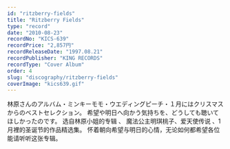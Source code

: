 ```yaml
---
id: "ritzberry-fields"
title: "Ritzberry Fields"
type: "record"
date: "2010-08-23"
recordNo: "KICS-639"
recordPrice: "2,857円"
recordReleaseDate: "1997.08.21"
recordPublisher: "KING RECORDS"
recordType: "Cover Album"
order: 4
slug: "discography/ritzberry-fields"
coverImage: "kics639.gif"
---
```


林原さんのアルバム・ミンキーモモ・ウエディングピーチ・１月にはクリスマスからのベストセレクション。 希望や明日へ向かう気持ちを、どうしても聴いてほしかったのです。 选自林原小姐的专辑 、 魔法公主明琪桃子、爱天使传说 、1月裡的圣诞节的作品精选集。 怀着朝向希望与明日的心情，无论如何都希望各位能请听听这张专辑。

